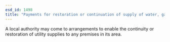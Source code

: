 ```yaml
---
esd_id: 1498
title: "Payments for restoration or continuation of supply of water, gas or electricity"
---
```


A local authority may come to arrangements to enable the continuity or restoration of utility supplies to any premises in its area.

